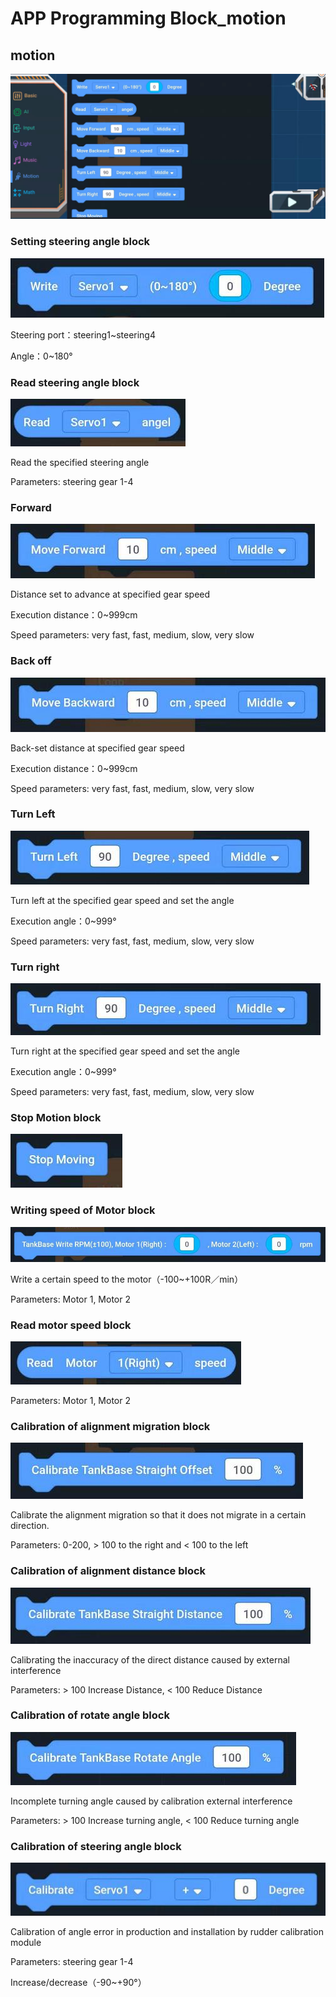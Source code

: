 # APP Programming Block_motion

## motion

![](./images/EMoonBot_APP_Moving.jpg)

### Setting steering angle block

![](./images/EMoonBot_APP_Moving0.jpg)

Steering port：steering1~steering4

Angle：0~180°

### Read steering angle block

![](./images/EMoonBot_APP_Moving1.jpg)

Read the specified steering angle

Parameters: steering gear 1-4

### Forward

![](./images/EMoonBot_APP_Moving2.jpg)

Distance set to advance at specified gear speed

Execution distance：0~999cm

Speed parameters: very fast, fast, medium, slow, very slow

### Back off

![](./images/EMoonBot_APP_Moving3.jpg)

Back-set distance at specified gear speed

Execution distance：0~999cm

Speed parameters: very fast, fast, medium, slow, very slow

### Turn Left

![](./images/EMoonBot_APP_Moving4.jpg)

Turn left at the specified gear speed and set the angle

Execution angle：0~999°

Speed parameters: very fast, fast, medium, slow, very slow

### Turn right

![](./images/EMoonBot_APP_Moving5.jpg)

Turn right at the specified gear speed and set the angle

Execution angle：0~999°

Speed parameters: very fast, fast, medium, slow, very slow

### Stop Motion block

![](./images/EMoonBot_APP_Moving6.jpg)

### Writing speed of Motor block

![](./images/EMoonBot_APP_Moving7.jpg)

Write a certain speed to the motor（-100~+100R／min）

Parameters: Motor 1, Motor 2

### Read motor speed block

![](./images/EMoonBot_APP_Moving8.jpg)

Parameters: Motor 1, Motor 2

### Calibration of alignment migration block

![](./images/EMoonBot_APP_Moving9.jpg)

Calibrate the alignment migration so that it does not migrate in a certain direction.

Parameters: 0-200, > 100 to the right and < 100 to the left

### Calibration of alignment distance block

![](./images/EMoonBot_APP_Moving10.jpg)

Calibrating the inaccuracy of the direct distance caused by external interference

Parameters: > 100 Increase Distance, < 100 Reduce Distance

### Calibration of rotate angle block

![](./images/EMoonBot_APP_Moving11.jpg)

Incomplete turning angle caused by calibration external interference

Parameters: > 100 Increase turning angle, < 100 Reduce turning angle

### Calibration of steering angle block

![](./images/EMoonBot_APP_Moving12.jpg)

Calibration of angle error in production and installation by rudder calibration module

Parameters: steering gear 1-4

Increase/decrease（-90~+90°）
